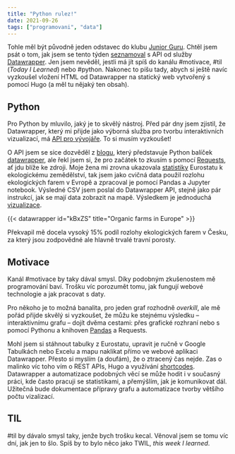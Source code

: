 ```yaml
---
title: "Python rulez!"
date: 2021-09-26
tags: ["programovani", "data"]
---
```


Tohle měl být původně jeden odstavec do klubu [Junior Guru](https://junior.guru/club/). Chtěl jsem psát o tom, jak jsem se tento týden [seznamoval](https://github.com/jandolezal/organic) s API od služby [Datawrapper](https://www.datawrapper.de/). Jen jsem nevěděl, jestli má jít spíš do kanálu #motivace, #til (*Today I Learned*) nebo #python. Nakonec to píšu tady, abych si ještě navíc vyzkoušel vložení HTML od Datawrapper na statický web vytvořený s pomocí Hugo (a měl tu nějaký ten obsah).

## Python

Pro Python by mluvilo, jaký je to skvělý nástroj. Před pár dny jsem zjistil, že Datawrapper, který mi přijde jako výborná služba pro tvorbu interaktivních vizualizací, má [API pro vývojáře](https://developer.datawrapper.de/docs/getting-started). To si musím vyzkoušet!

O API jsem se sice dozvěděl z [blogu](https://blog.datawrapper.de/datawrapper-python-package/), který představuje Python balíček [datawrapper](https://datawrapper.readthedocs.io/en/latest/), ale řekl jsem si, že pro začátek to zkusím s  pomocí [Requests](https://2.python-requests.org/en/master/), ať jdu blíže ke zdroji. Moje žena mi zrovna ukazovala [statistiky](https://ec.europa.eu/eurostat/statistics-explained/index.php?title=Organic_farming_statistics) Eurostatu k ekologickému zemědělství, tak jsem jako cvičná data použil rozlohu ekologických farem v Evropě a zpracoval je pomocí Pandas a Jupyter notebook. Výsledné CSV jsem poslal do Datawrapper API, stejně jako pár instrukcí, jak se mají data zobrazit na mapě. Výsledkem je jednoduchá [vizualizace](https://www.datawrapper.de/_/kBxZS/).

{{< datawrapper id="kBxZS" title="Organic farms in Europe" >}}

Překvapil mě docela vysoký 15% podíl rozlohy ekologických farem v Česku, za který jsou zodpovědné ale hlavně trvalé travní porosty.

## Motivace

Kanál #motivace by taky dával smysl. Díky podobným zkušenostem mě programování baví. Trošku víc porozumět tomu, jak fungují webové technologie a jak pracovat s daty.

Pro někoho je to možná banalita, pro jeden graf rozhodně *overkill*, ale mě pořád přijde skvělý si vyzkoušet, že můžu ke stejnému výsledku – interaktivnímu grafu – dojít dvěma cestami: přes grafické rozhraní nebo s pomocí Pythonu a knihoven [Pandas](https://pandas.pydata.org/) a Requests.

Mohl jsem si stáhnout tabulky z Eurostatu, upravit je ručně v Google Tabulkách nebo Excelu a mapu naklikat přímo ve webové aplikaci Datawrapper. Přesto si myslím (a doufám), že o ztracený čas nejde. Zas o malinko víc toho vím o REST APIs, Hugo a využívání [shortcodes](https://gohugo.io/templates/shortcode-templates/). Datawrapper a automatizace podobných věcí se může hodit i v současný práci, kde často pracuji se statistikami, a přemýšlím, jak je komunikovat dál. Užitečná bude dokumentace přípravy grafu a automatizace tvorby většího počtu vizalizací.

## TIL

#til by dávalo smysl taky, jenže bych trošku kecal. Věnoval jsem se tomu víc dní, jak jen to šlo. Spíš by to bylo něco jako TWIL, *this week I learned*.
